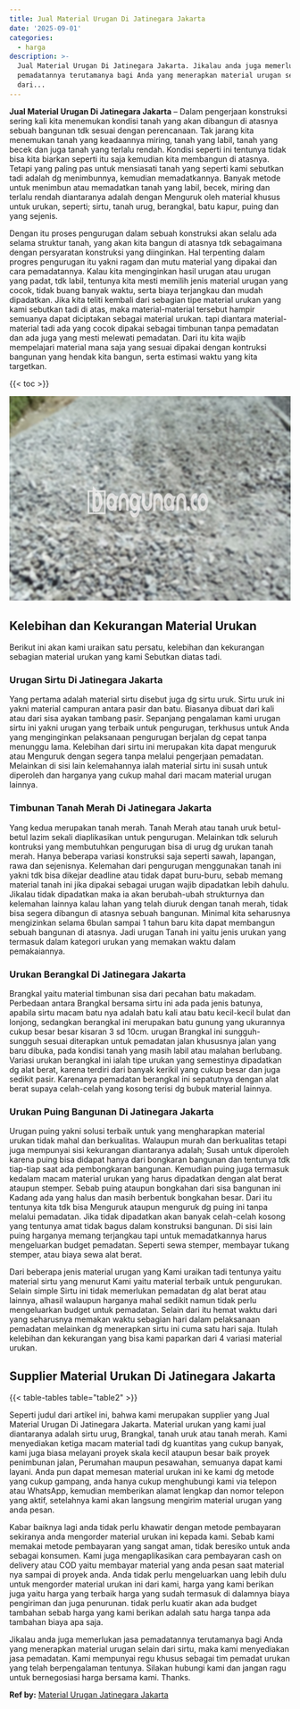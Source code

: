 ```yaml
---
title: Jual Material Urugan Di Jatinegara Jakarta
date: '2025-09-01'
categories:
  - harga
description: >-
  Jual Material Urugan Di Jatinegara Jakarta. Jikalau anda juga memerlukan jasa
  pemadatannya terutamanya bagi Anda yang menerapkan material urugan selain
  dari...
---
```


**Jual Material Urugan Di Jatinegara Jakarta** – Dalam pengerjaan konstruksi sering kali kita menemukan kondisi tanah yang akan dibangun di atasnya sebuah bangunan tdk sesuai dengan perencanaan. Tak jarang kita menemukan tanah yang keadaannya miring, tanah yang labil, tanah yang becek dan juga tanah yang terlalu rendah. Kondisi seperti ini tentunya tidak bisa kita biarkan seperti itu saja kemudian kita membangun di atasnya. Tetapi yang paling pas untuk mensiasati tanah yang seperti kami sebutkan tadi adalah dg menimbunnya, kemudian memadatkannya. Banyak metode untuk menimbun atau memadatkan tanah yang labil, becek, miring dan terlalu rendah diantaranya adalah dengan Menguruk oleh material khusus untuk urukan, seperti; sirtu, tanah urug, berangkal, batu kapur, puing dan yang sejenis.

Dengan itu proses pengurugan dalam sebuah konstruksi akan selalu ada selama struktur tanah, yang akan kita bangun di atasnya tdk sebagaimana dengan persyaratan konstruksi yang diinginkan. Hal terpenting dalam progres pengurugan itu yakni ragam dan mutu material yang dipakai dan cara pemadatannya. Kalau kita menginginkan hasil urugan atau urugan yang padat, tdk labil, tentunya kita mesti memilih jenis material urugan yang cocok, tidak buang banyak waktu, serta biaya terjangkau dan mudah dipadatkan. Jika kita teliti kembali dari sebagian tipe material urukan yang kami sebutkan tadi di atas, maka material-material tersebut hampir semuanya dapat diciptakan sebagai material urukan. tapi diantara material-material tadi ada yang cocok dipakai sebagai timbunan tanpa pemadatan dan ada juga yang mesti melewati pemadatan. Dari itu kita wajib mempelajari material mana saja yang sesuai dipakai dengan kontruksi bangunan yang hendak kita bangun, serta estimasi waktu yang kita targetkan.

{{< toc >}}

![Jual Material Urugan Di Jatinegara Jakarta](/images/jual-urugan-36.png)

## Kelebihan dan Kekurangan Material Urukan

Berikut ini akan kami uraikan satu persatu, kelebihan dan kekurangan sebagian material urukan yang kami Sebutkan diatas tadi.

### Urugan Sirtu Di Jatinegara Jakarta

Yang pertama adalah material sirtu disebut juga dg sirtu uruk. Sirtu uruk ini yakni material campuran antara pasir dan batu. Biasanya dibuat dari kali atau dari sisa ayakan tambang pasir. Sepanjang pengalaman kami urugan sirtu ini yakni urugan yang terbaik untuk pengurugan, terkhusus untuk Anda yang menginginkan pelaksanaan pengurugan berjalan dg cepat tanpa menunggu lama. Kelebihan dari sirtu ini merupakan kita dapat menguruk atau Menguruk dengan segera tanpa melalui pengerjaan pemadatan. Melainkan di sisi lain kelemahannya ialah material sirtu ini susah untuk diperoleh dan harganya yang cukup mahal dari macam material urugan lainnya.

### Timbunan Tanah Merah Di Jatinegara Jakarta

Yang kedua merupakan tanah merah. Tanah Merah atau tanah uruk betul-betul lazim sekali diaplikasikan untuk pengurugan. Melainkan tdk seluruh kontruksi yang membutuhkan pengurugan bisa di urug dg urukan tanah merah. Hanya beberapa variasi konstruksi saja seperti sawah, lapangan, rawa dan sejenisnya. Kelemahan dari pengurugan menggunakan tanah ini yakni tdk bisa dikejar deadline atau tidak dapat buru-buru, sebab memang material tanah ini jika dipakai sebagai urugan wajib dipadatkan lebih dahulu. Jikalau tidak dipadatkan maka ia akan berubah-ubah strukturnya dan kelemahan lainnya kalau lahan yang telah diuruk dengan tanah merah, tidak bisa segera dibangun di atasnya sebuah bangunan. Minimal kita seharusnya mengizinkan selama 6bulan sampai 1 tahun baru kita dapat membangun sebuah bangunan di atasnya. Jadi urugan Tanah ini yaitu jenis urukan yang termasuk dalam kategori urukan yang memakan waktu dalam pemakaiannya.

### Urukan Berangkal Di Jatinegara Jakarta

Brangkal yaitu material timbunan sisa dari pecahan batu makadam. Perbedaan antara Brangkal bersama sirtu ini ada pada jenis batunya, apabila sirtu macam batu nya adalah batu kali atau batu kecil-kecil bulat dan lonjong, sedangkan berangkal ini merupakan batu gunung yang ukurannya cukup besar besar kisaran 3 sd 10cm. urugan Brangkal ini sungguh-sungguh sesuai diterapkan untuk pemadatan jalan khususnya jalan yang baru dibuka, pada kondisi tanah yang masih labil atau malahan berlubang. Variasi urukan berangkal ini ialah tipe urukan yang semestinya dipadatkan dg alat berat, karena terdiri dari banyak kerikil yang cukup besar dan juga sedikit pasir. Karenanya pemadatan berangkal ini sepatutnya dengan alat berat supaya celah-celah yang kosong terisi dg bubuk material lainnya.

### Urukan Puing Bangunan Di Jatinegara Jakarta

Urugan puing yakni solusi terbaik untuk yang mengharapkan material urukan tidak mahal dan berkualitas. Walaupun murah dan berkualitas tetapi juga mempunyai sisi kekurangan diantaranya adalah; Susah untuk diperoleh karena puing bisa didapat hanya dari bongkaran bangunan dan tentunya tdk tiap-tiap saat ada pembongkaran bangunan. Kemudian puing juga termasuk kedalam macam material urukan yang harus dipadatkan dengan alat berat ataupun stemper. Sebab puing ataupun bongkahan dari sisa bangunan ini Kadang ada yang halus dan masih berbentuk bongkahan besar. Dari itu tentunya kita tdk bisa Menguruk ataupun menguruk dg puing ini tanpa melalui pemadatan. Jika tidak dipadatkan akan banyak celah-celah kosong yang tentunya amat tidak bagus dalam konstruksi bangunan. Di sisi lain puing harganya memang terjangkau tapi untuk memadatkannya harus mengeluarkan budget pemadatan. Seperti sewa stemper, membayar tukang stemper, atau biaya sewa alat berat.

Dari beberapa jenis material urugan yang Kami uraikan tadi tentunya yaitu material sirtu yang menurut Kami yaitu material terbaik untuk pengurukan. Selain simple Sirtu ini tidak memerlukan pemadatan dg alat berat atau lainnya, alhasil walaupun harganya mahal sedikit namun tidak perlu mengeluarkan budget untuk pemadatan. Selain dari itu hemat waktu dari yang seharusnya memakan waktu sebagian hari dalam pelaksanaan pemadatan melainkan dg menerapkan sirtu ini cuma satu hari saja. Itulah kelebihan dan kekurangan yang bisa kami paparkan dari 4 variasi material urukan.

## Supplier Material Urukan Di Jatinegara Jakarta

{{< table-tables table="table2" >}}

Seperti judul dari artikel ini, bahwa kami merupakan supplier yang Jual Material Urugan Di Jatinegara Jakarta. Material urukan yang kami jual diantaranya adalah sirtu urug, Brangkal, tanah uruk atau tanah merah. Kami menyediakan ketiga macam material tadi dg kuantitas yang cukup banyak, kami juga biasa melayani proyek skala kecil ataupun besar baik proyek penimbunan jalan, Perumahan maupun pesawahan, semuanya dapat kami layani. Anda pun dapat memesan material urukan ini ke kami dg metode yang cukup gampang, anda hanya cukup menghubungi kami via telepon atau WhatsApp, kemudian memberikan alamat lengkap dan nomor telepon yang aktif, setelahnya kami akan langsung mengirim material urugan yang anda pesan.

Kabar baiknya lagi anda tidak perlu khawatir dengan metode pembayaran sekiranya anda mengorder material urukan ini kepada kami. Sebab kami memakai metode pembayaran yang sangat aman, tidak beresiko untuk anda sebagai konsumen. Kami juga mengaplikasikan cara pembayaran cash on delivery atau COD yaitu membayar material yang anda pesan saat material nya sampai di proyek anda. Anda tidak perlu mengeluarkan uang lebih dulu untuk mengorder material urukan ini dari kami, harga yang kami berikan juga yaitu harga yang terbaik harga yang sudah termasuk di dalamnya biaya pengiriman dan juga penurunan. tidak perlu kuatir akan ada budget tambahan sebab harga yang kami berikan adalah satu harga tanpa ada tambahan biaya apa saja.

Jikalau anda juga memerlukan jasa pemadatannya terutamanya bagi Anda yang menerapkan material urugan selain dari sirtu, maka kami menyediakan jasa pemadatan. Kami mempunyai regu khusus sebagai tim pemadat urukan yang telah berpengalaman tentunya. Silakan hubungi kami dan jangan ragu untuk bernegosiasi harga bersama kami. Thanks.

**Ref by:** [Material Urugan Jatinegara Jakarta](https://id.wikipedia.org/wiki/Material)
